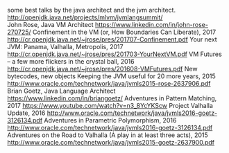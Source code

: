 some best talks by the java architect and the jvm architect.
http://openjdk.java.net/projects/mlvm/jvmlangsummit/      
John Rose, Java VM Architect https://www.linkedin.com/in/john-rose-270725/ 
   Confinement in the VM (or, How Boundaries Can Liberate), 2017  http://cr.openjdk.java.net/~jrose/pres/201707-Confinement.pdf 
   Your next JVM: Panama, Valhalla, Metropolis, 2017 http://cr.openjdk.java.net/~jrose/pres/201703-YourNextVM.pdf 
   VM Futures – a few more flickers in the crystal ball, 2016 http://cr.openjdk.java.net/~jrose/pres/201608-VMFutures.pdf 
   New bytecodes, new objects Keeping the JVM useful for 20 more years, 2015 http://www.oracle.com/technetwork/java/jvmls2015-rose-2637906.pdf 
 Brian Goetz, Java Language Architect https://www.linkedin.com/in/briangoetz/ 
   Adventures in Pattern Matching, 2017 https://www.youtube.com/watch?v=n3_8YcYKScw 
   Project Valhalla Update, 2016 http://www.oracle.com/technetwork/java/jvmls2016-goetz-3126134.pdf 
   Adventures in Parametric Polymorphism, 2016 http://www.oracle.com/technetwork/java/jvmls2016-goetz-3126134.pdf 
   Adventures on the Road to Valhalla (A play in at least three acts), 2015 http://www.oracle.com/technetwork/java/jvmls2015-goetz-2637900.pdf